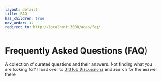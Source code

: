 ```yaml
---
layout: default
title: FAQ
has_children: true
nav_order: 11
redirect_to: http://localhost:3000/acap/faq/
---
```


# Frequently Asked Questions (FAQ)

A collection of curated questions and their answers. Not finding what you are looking for? Head over to [GitHub Discussions](https://github.com/orgs/AxisCommunications/discussions/categories/acap) and search for the answer there.
